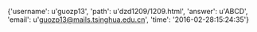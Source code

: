 {'username': u'guozp13', 'path': u'dzd1209/1209.html', 'answer': u'ABCD', 'email': u'guozp13@mails.tsinghua.edu.cn', 'time': '2016-02-28:15:24:35'}